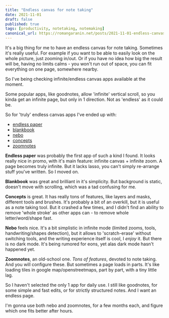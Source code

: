 ```yaml
---
title: "Endless canvas for note taking"
date: 2021-11-01
draft: false
published: true
tags: [productivity, notetaking, notemaking]
canonical_url: https://romangaranin.net/posts/2021-11-01-endless-canvas-for-note-taking
---
```

It's a big thing for me to have an endless canvas for note taking.
Sometimes it's really useful. 
For example if you want to be able to easily look on the whole picture, just zooming in/out. 
Or if you have no idea how big the result will be, having no limits calms - you won't run out of space, you can fit everything on one page, somewhere nearby. 

So I've being checking infinite/endless canvas apps available at the moment.

Some popular apps, like goodnotes, allow 'infinite' vertical scroll, so you kinda get an infinite page, but only in 1 direction. Not as 'endless' as it could be.

So for 'truly' endless canvas apps I've ended up with:
- [endless paper](http://endlesspaper.app)
- [blankbook](https://www.legolas.me/blankbook-english)
- [nebo](https://www.nebo.app)
- [concepts](http://concepts.app)
- [zoomnotes](http://zoom-notes.com)

**Endless paper** was probably the first app of such a kind I found. 
It looks really nice in promo, with it's main feature: infinite canvas + infinite zoom. A page becomes truly infinite.
But it lacks lasso, you can't simply re-arrange stuff you've written. So I moved on.

**Blankbook** was great and brilliant in it's simplicity.
But background is static, doesn't move with scrolling, which was a tad confusing for me.

**Concepts** is great. 
It has really tons of features, like layers and masks, different tools and brushes.
It's probably a bit of an overkill, but it is useful as a note taking tool.
But it crashed a few times, and I didn't find an ability to remove 'whole stroke' as other apps can - to remove whole letter/word/shape fast.

**Nebo** feels nice.
It's a bit simplistic in infinite mode (limited zooms, tools, handwriting/shapes detection), but it allows to 'scratch-erase' without switching tools, and the writing experience itself is cool, I _enjoy_ it. 
But there is no dark mode. It's being rumored for eons, yet alas dark mode hasn't happened yet.

**Zoomnotes**, an old-school one.
_Tons of features_, devoted to note taking.
And you will configure these.
But sometimes a page loads in parts. It's like loading tiles in google map/openstreetmaps, part by part, with a tiny little lag.

So I haven't selected the only 1 app for daily use.
I still like goodnotes, for some simple and fast edits, or for strictly structured notes.
And I want an endless page. 

I'm gonna use both nebo and zoomnotes, for a few months each, and figure which one fits better after hours.